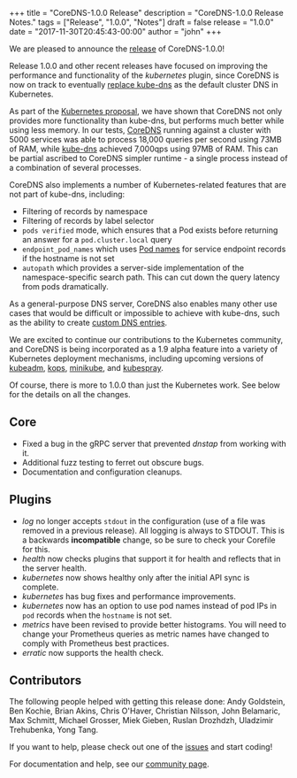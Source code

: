 +++
title = "CoreDNS-1.0.0 Release"
description = "CoreDNS-1.0.0 Release Notes."
tags = ["Release", "1.0.0", "Notes"]
draft = false
release = "1.0.0"
date = "2017-11-30T20:45:43-00:00"
author = "john"
+++

We are pleased to announce the [release](https://github.com/coredns/coredns/releases/tag/v1.0.0) of CoreDNS-1.0.0!

Release 1.0.0 and other recent releases have focused on improving the performance and
functionality of the *kubernetes* plugin, since CoreDNS is now on track to eventually
[replace kube-dns](https://github.com/kubernetes/features/issues/427) as the default
cluster DNS in Kubernetes.

As part of the [Kubernetes proposal](https://github.com/kubernetes/community/pull/1100), we have shown that CoreDNS
not only provides more functionality than kube-dns, but performs much better while using less memory. In our tests,
[CoreDNS](https://github.com/kubernetes/community/pull/1100#issuecomment-337747482) running against a cluster with 5000
services was able to process 18,000 queries per second using 73MB of RAM, while
[kube-dns](https://github.com/kubernetes/community/pull/1100#issuecomment-338329100) achieved 7,000qps using 97MB of RAM.
This can be partial ascribed to CoreDNS simpler runtime - a single process instead of a combination of several processes.

CoreDNS also implements a number of Kubernetes-related features that are not part of kube-dns, including:

* Filtering of records by namespace
* Filtering of records by label selector
* `pods verified` mode, which ensures that a Pod exists before returning an answer for a `pod.cluster.local` query
* `endpoint_pod_names` which uses [Pod names](https://github.com/kubernetes/kubernetes/issues/47992) for service endpoint records if the hostname is not set
* `autopath` which provides a server-side implementation of the namespace-specific search path. This can cut down the query latency from pods dramatically.

As a general-purpose DNS server, CoreDNS also enables many other use cases that would be difficult or impossible to
achieve with kube-dns, such as the ability to create [custom DNS entries](https://coredns.io/2017/05/08/custom-dns-entries-for-kubernetes/).

We are excited to continue our contributions to the Kubernetes community, and CoreDNS is being incorporated as a 1.9 alpha feature into a variety
of Kubernetes deployment mechanisms, including upcoming versions of [kubeadm](https://github.com/kubernetes/kubeadm), [kops](https://github.com/kubernetes/kops), [minikube](https://github.com/kubernetes/minikube), and [kubespray](https://github.com/kubernetes-incubator/kubespray).

Of course, there is more to 1.0.0 than just the Kubernetes work. See below for the details on all the changes.

## Core

* Fixed a bug in the gRPC server that prevented *dnstap* from working with it.
* Additional fuzz testing to ferret out obscure bugs.
* Documentation and configuration cleanups.

## Plugins
* *log* no longer accepts `stdout` in the configuration (use of a file was removed in a previous release). All logging is always to STDOUT. This is a backwards **incompatible** change, so be sure to check your Corefile for this.
* *health* now checks plugins that support it for health and reflects that in the server health.
* *kubernetes* now shows healthy only after the initial API sync is complete.
* *kubernetes* has bug fixes and performance improvements.
* *kubernetes* now has an option to use pod names instead of pod IPs in `pod` records when the `hostname` is not set.
* *metrics* have been revised to provide better histograms. You will need to change your Prometheus queries as metric names have changed to comply with Prometheus best practices.
* *erratic* now supports the health check.

## Contributors

The following people helped with getting this release done:
Andy Goldstein,
Ben Kochie,
Brian Akins,
Chris O'Haver,
Christian Nilsson,
John Belamaric,
Max Schmitt,
Michael Grosser,
Miek Gieben,
Ruslan Drozhdzh,
Uladzimir Trehubenka,
Yong Tang.

If you want to help, please check out one of the [issues](https://github.com/coredns/coredns/issues/)
and start coding!

For documentation and help, see our [community page](https://coredns.io/community/).
